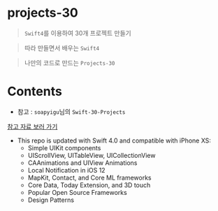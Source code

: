 # projects-30

> `Swift4`를 이용하여 30개 프로젝트 만들기

> 따라 만들면서 배우는 `Swift4`

> 나만의 코드로 만드는 `Projects-30`


# Contents

 - 참고 : `soapyigu`님의 `Swift-30-Projects` 

  [참고 자료 보러 가기](https://github.com/soapyigu/Swift-30-Projects)
 
 
  - This repo is updated with Swift 4.0 and compatible with iPhone XS:
    * Simple UIKit components
    * UIScrollView, UITableView, UICollectionView
    * CAAnimations and UIView Animations
    * Local Notification in iOS 12
    * MapKit, Contact, and Core ML frameworks
    * Core Data, Today Extension, and 3D touch
    * Popular Open Source Frameworks
    * Design Patterns

